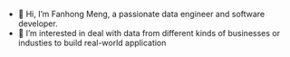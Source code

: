 - 👋 Hi, I’m Fanhong Meng, a passionate data engineer and software developer.
- 👀 I’m interested in deal with data from different kinds of businesses or industies to build real-world application

<!---
fmeng40/fmeng40 is a ✨ special ✨ repository because its `README.md` (this file) appears on your GitHub profile.
You can click the Preview link to take a look at your changes.
--->
